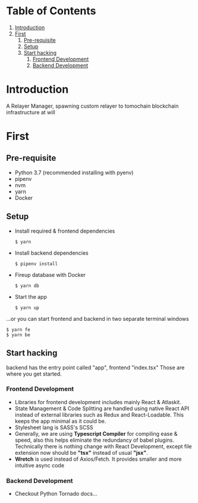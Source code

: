 # Table of Contents

1.  [Introduction](#org5af4ab1)
2.  [First](#orgb8065f4)
    1.  [Pre-requisite](#org9d5cffc)
    2.  [Setup](#org7c43281)
    3.  [Start hacking](#org89ee27b)
        1.  [Frontend Development](#org528f942)
        2.  [Backend Development](#orgc1616a8)



<a id="org5af4ab1"></a>

# Introduction

A Relayer Manager, spawning custom relayer to tomochain blockchain infrastructure at will


<a id="orgb8065f4"></a>

# First


<a id="org9d5cffc"></a>

## Pre-requisite

-   Python 3.7 (recommended installing with pyenv)
-   pipenv
-   nvm
-   yarn
-   Docker


<a id="org7c43281"></a>

## Setup

-   Install required & frontend dependencies

        $ yarn
-   Install backend dependencies

        $ pipenv install
-   Fireup database with Docker

        $ yarn db
-   Start the app

        $ yarn up

&#x2026;or you can start frontend and backend in two separate terminal windows

    $ yarn fe
    $ yarn be


<a id="org89ee27b"></a>

## Start hacking

backend has the entry point called "app", frontend "index.tsx"
Those are where you get started.


<a id="org528f942"></a>

### Frontend Development

-   Libraries for frontend development includes mainly React & Atlaskit.
-   State Management & Code Splitting are handled using native React API instead of external libraries such as Redux and React-Loadable. This keeps the app minimal as
    it could be.
-   Stylesheet lang is SASS's SCSS
-   Generally, we are using **Typescript Compiler** for compiling ease & speed, also this helps eliminate the redundancy of babel
    plugins. Technically there is nothing change with React Development, except file extension now should be **"tsx"** instead
    of usual **"jsx"**.
-   **Wretch** is used instead of Axios/Fetch. It provides smaller and more intuitive async code


<a id="orgc1616a8"></a>

### Backend Development

-   Checkout Python Tornado docs&#x2026;
